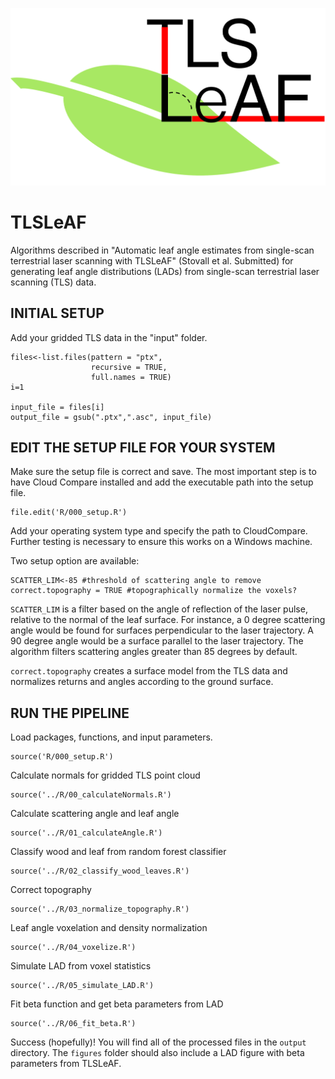 ![TLSLeAF](TLSLeAF.png)

# TLSLeAF
Algorithms described in "Automatic leaf angle estimates from single-scan terrestrial laser scanning with TLSLeAF" (Stovall et al. Submitted) for generating leaf angle distributions (LADs) from single-scan terrestrial laser scanning (TLS) data.

## INITIAL SETUP

Add your gridded TLS data in the "input" folder.

```{r,echo=FALSE}
files<-list.files(pattern = "ptx", 
                  recursive = TRUE, 
                  full.names = TRUE)
i=1

input_file = files[i]
output_file = gsub(".ptx",".asc", input_file)
```

## EDIT THE SETUP FILE FOR YOUR SYSTEM

Make sure the setup file is correct and save. The most important step is to have Cloud Compare installed and add the executable path into the setup file.

```{r,echo=FALSE}
file.edit('R/000_setup.R')
```

Add your operating system type and specify the path to CloudCompare. Further testing is necessary to ensure this works on a Windows machine.

Two setup option are available: 

```{r,echo=FALSE}
SCATTER_LIM<-85 #threshold of scattering angle to remove
correct.topography = TRUE #topographically normalize the voxels?
```
`SCATTER_LIM` is a filter based on the angle of reflection of the laser pulse, relative to the normal of the leaf surface. For instance, a 0 degree scattering angle would be found for surfaces perpendicular to the laser trajectory. A 90 degree angle would be a surface parallel to the laser trajectory. The algorithm filters scattering angles greater than 85 degrees by default.

`correct.topography` creates a surface model from the TLS data and normalizes returns and angles according to the ground surface.

## RUN THE PIPELINE

Load packages, functions, and input parameters.
```{r,echo=FALSE}
source('R/000_setup.R')
```
Calculate normals for gridded TLS point cloud
```{r,echo=FALSE}
source('../R/00_calculateNormals.R')
```
Calculate scattering angle and leaf angle
```{r,echo=FALSE}
source('../R/01_calculateAngle.R')
```
Classify wood and leaf from random forest classifier
```{r,echo=FALSE}
source('../R/02_classify_wood_leaves.R')
```
Correct topography
```{r,echo=FALSE}
source('../R/03_normalize_topography.R')
```
Leaf angle voxelation and density normalization
```{r,echo=FALSE}
source('../R/04_voxelize.R')
```
Simulate LAD from voxel statistics
```{r,echo=FALSE}
source('../R/05_simulate_LAD.R')
```

Fit beta function and get beta parameters from LAD
```{r,echo=FALSE}
source('../R/06_fit_beta.R')
```

Success (hopefully)! You will find all of the processed files in the `output` directory.
The `figures` folder should also include a LAD figure with beta parameters from TLSLeAF.

